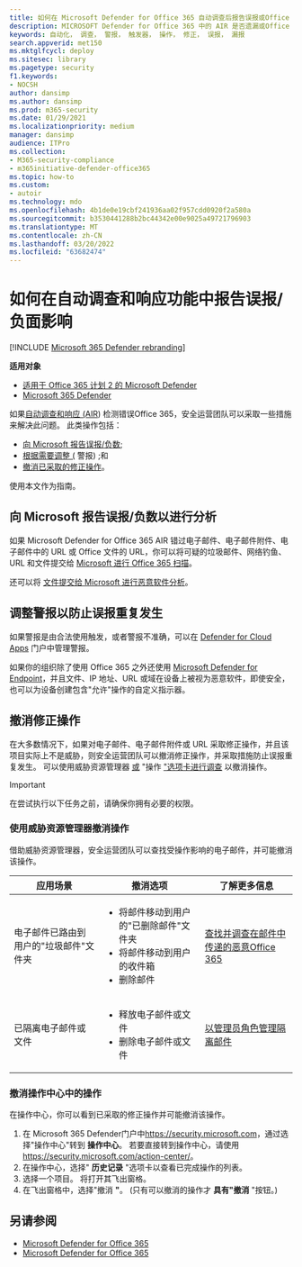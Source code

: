 ```yaml
---
title: 如何在 Microsoft Defender for Office 365 自动调查后报告误报或Office 365
description: MICROSOFT Defender for Office 365 中的 AIR 是否遗漏或Office 365？ 了解如何将误报或漏报提交给 Microsoft 进行分析。
keywords: 自动化， 调查， 警报， 触发器， 操作， 修正， 误报， 漏报
search.appverid: met150
ms.mktglfcycl: deploy
ms.sitesec: library
ms.pagetype: security
f1.keywords:
- NOCSH
author: dansimp
ms.author: dansimp
ms.prod: m365-security
ms.date: 01/29/2021
ms.localizationpriority: medium
manager: dansimp
audience: ITPro
ms.collection:
- M365-security-compliance
- m365initiative-defender-office365
ms.topic: how-to
ms.custom:
- autoir
ms.technology: mdo
ms.openlocfilehash: 4b1de0e19cbf241936aa02f957cdd0920f2a580a
ms.sourcegitcommit: b3530441288b2bc44342e00e9025a49721796903
ms.translationtype: MT
ms.contentlocale: zh-CN
ms.lasthandoff: 03/20/2022
ms.locfileid: "63682474"
---
```

# <a name="how-to-report-false-positivesnegatives-in-automated-investigation-and-response-capabilities"></a>如何在自动调查和响应功能中报告误报/负面影响

[!INCLUDE [Microsoft 365 Defender rebranding](../includes/microsoft-defender-for-office.md)]

**适用对象**
- [适用于 Office 365 计划 2 的 Microsoft Defender](defender-for-office-365.md)
- [Microsoft 365 Defender](../defender/microsoft-365-defender.md)

如果[自动调查和响应 (AIR](automated-investigation-response-office.md)) 检测错误Office 365，安全运营团队可以采取一些措施来解决此问题。 此类操作包括：

- [向 Microsoft 报告误报/负数](#report-a-false-positivenegative-to-microsoft-for-analysis);
- [根据需要调整 (](#adjust-an-alert-to-prevent-false-positives-from-recurring) 警报) ;和
- [撤消已采取的修正操作](#undo-a-remediation-action)。

使用本文作为指南。

## <a name="report-a-false-positivenegative-to-microsoft-for-analysis"></a>向 Microsoft 报告误报/负数以进行分析

如果 Microsoft Defender for Office 365 AIR 错过电子邮件、电子邮件附件、电子邮件中的 URL 或 Office 文件的 URL，你可以将可疑的垃圾邮件、网络钓鱼、URL 和文件提交给 [Microsoft 进行 Office 365 扫描](admin-submission.md)。

还可以将 [文件提交给 Microsoft 进行恶意软件分析](https://www.microsoft.com/wdsi/filesubmission)。

## <a name="adjust-an-alert-to-prevent-false-positives-from-recurring"></a>调整警报以防止误报重复发生

如果警报是由合法使用触发，或者警报不准确，可以在 [Defender for Cloud Apps](/cloud-app-security/managing-alerts) 门户中管理警报。

如果你的组织除了使用 Office 365 之外还使用 [Microsoft Defender for Endpoint](/windows/security/threat-protection)，并且文件、IP 地址、URL 或域在设备上被视为恶意软件，即使安全，也可以为设备创建包含"允许"操作的自定义指示器。[](/windows/security/threat-protection/microsoft-defender-atp/manage-indicators)

## <a name="undo-a-remediation-action"></a>撤消修正操作

在大多数情况下，如果对电子邮件、电子邮件附件或 URL 采取修正操作，并且该项目实际上不是威胁，则安全运营团队可以撤消修正操作，并采取措施防止误报重复发生。 可以使用威胁资源管理器 [或](#undo-an-action-using-threat-explorer) "操作 ["选项卡进行调查](#undo-an-action-in-the-action-center) 以撤消操作。

> [!IMPORTANT]
> 在尝试执行以下任务之前，请确保你拥有必要的权限。

### <a name="undo-an-action-using-threat-explorer"></a>使用威胁资源管理器撤消操作

借助威胁资源管理器，安全运营团队可以查找受操作影响的电子邮件，并可能撤消该操作。

|应用场景|撤消选项|了解更多信息|
|---|---|---|
|电子邮件已路由到用户的"垃圾邮件"文件夹|<ul><li>将邮件移动到用户的"已删除邮件"文件夹</li><li>将邮件移动到用户的收件箱</li><li>删除邮件</li></ul>|[查找并调查在邮件中传递的恶意Office 365](investigate-malicious-email-that-was-delivered.md)|
|已隔离电子邮件或文件|<ul><li>释放电子邮件或文件</li><li> 删除电子邮件或文件</li></ul>|[以管理员角色管理隔离邮件](manage-quarantined-messages-and-files.md)|

### <a name="undo-an-action-in-the-action-center"></a>撤消操作中心中的操作

在操作中心，你可以看到已采取的修正操作并可能撤消该操作。

1. 在 Microsoft 365 Defender门户中<https://security.microsoft.com>，通过选择"操作中心"转到 **操作中心**。 若要直接转到操作中心，请使用 <https://security.microsoft.com/action-center/>。
2. 在操作中心，选择" **历史记录** "选项卡以查看已完成操作的列表。
3. 选择一个项目。 将打开其飞出窗格。
4. 在飞出窗格中，选择"撤消 **"**。  (只有可以撤消的操作才 **具有"撤消** "按钮。) 

## <a name="see-also"></a>另请参阅

- [Microsoft Defender for Office 365](defender-for-office-365.md)
- [Microsoft Defender for Office 365](office-365-air.md)
